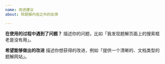```yaml
---
name: 改进建议
about: 除题解内容之外的反馈

---
```


**在使用的过程中遇到了问题？**
描述你的问题，比如「我发现题解页面上的搜索框老是没有用」。

**希望能够做出的改进**
描述你想获得的改进，例如「提供一个清晰的、文档类型的题解网站」。

